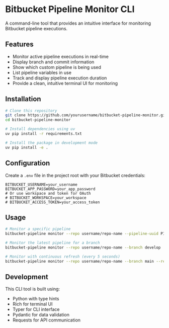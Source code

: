 # Bitbucket Pipeline Monitor CLI

A command-line tool that provides an intuitive interface for monitoring Bitbucket pipeline executions.

## Features

- Monitor active pipeline executions in real-time
- Display branch and commit information
- Show which custom pipeline is being used
- List pipeline variables in use
- Track and display pipeline execution duration
- Provide a clean, intuitive terminal UI for monitoring

## Installation

```bash
# Clone this repository
git clone https://github.com/yourusername/bitbucket-pipeline-monitor.git
cd bitbucket-pipeline-monitor

# Install dependencies using uv
uv pip install -r requirements.txt

# Install the package in development mode
uv pip install -e .
```

## Configuration

Create a `.env` file in the project root with your Bitbucket credentials:

```
BITBUCKET_USERNAME=your_username
BITBUCKET_APP_PASSWORD=your_app_password
# Or use workspace and token for OAuth
# BITBUCKET_WORKSPACE=your_workspace
# BITBUCKET_ACCESS_TOKEN=your_access_token
```

## Usage

```bash
# Monitor a specific pipeline
bitbucket-pipeline monitor --repo username/repo-name --pipeline-uuid PIPELINE-UUID

# Monitor the latest pipeline for a branch
bitbucket-pipeline monitor --repo username/repo-name --branch develop

# Monitor with continuous refresh (every 5 seconds)
bitbucket-pipeline monitor --repo username/repo-name --branch main --refresh 5
```

## Development

This CLI tool is built using:
- Python with type hints
- Rich for terminal UI
- Typer for CLI interface
- Pydantic for data validation
- Requests for API communication
